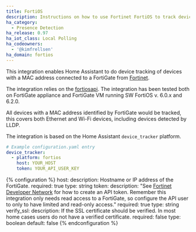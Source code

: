 ```yaml
---
title: FortiOS
description: Instructions on how to use Fortinet FortiOS to track devices in Home Assistant.
ha_category:
  - Presence Detection
ha_release: 0.97
ha_iot_class: Local Polling
ha_codeowners:
  - '@kimfrellsen'
ha_domain: fortios
---
```


This integration enables Home Assistant to do device tracking of devices with a MAC address connected to a FortiGate from [Fortinet](https://www.fortinet.com).

The integration relies on the [fortiosapi](https://pypi.org/project/fortiosapi/).
The integration has been tested both on FortiGate appliance and FortiGate VM running SW FortiOS v. 6.0.x and 6.2.0.

All devices with a MAC address identified by FortiGate would be tracked, this covers both Ethernet and Wi-Fi devices, including devices detected by LLDP.

The integration is based on the Home Assistant `device_tracker` platform.

```yaml
# Example configuration.yaml entry
device_tracker:
  - platform: fortios
    host: YOUR_HOST
    token: YOUR_API_USER_KEY
```

{% configuration %}
host:
    description: Hostname or IP address of the FortiGate.
    required: true
    type: string
token:
    description: "See [Fortinet Developer Network](https://fndn.fortinet.net) for how to create an API token. Remember this integration only needs read access to a FortiGate, so configure the API user to only to have limited and read-only access."
    required: true
    type: string
verify_ssl:
    description: If the SSL certificate should be verified. In most home cases users do not have a verified certificate.
    required: false
    type: boolean
    default: false
{% endconfiguration %}
